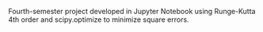 Fourth-semester project developed in Jupyter Notebook using Runge-Kutta 4th order and scipy.optimize to minimize square errors.
